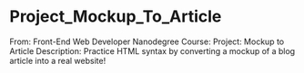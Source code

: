 # Project_Mockup_To_Article
From:        Front-End Web Developer Nanodegree
Course:      Project: Mockup to Article
Description: Practice HTML syntax by converting a mockup of a blog article into a real website!